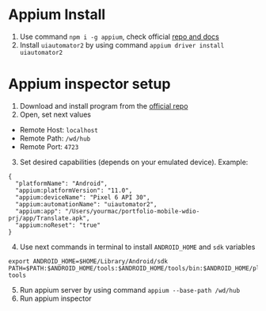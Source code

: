 # Appium Install
1. Use command `npm i -g appium`, check official [repo and docs](https://github.com/appium/appium)
2. Install `uiautomator2` by using command `appium driver install uiautomator2`

# Appium inspector setup
1. Download and install program from the [official repo](https://github.com/appium/appium-inspector)
2. Open, set next values
- Remote Host: `localhost`
- Remote Path: `/wd/hub`
- Remote Port: `4723`
3. Set desired capabilities (depends on your emulated device). Example:
```
{
  "platformName": "Android",
  "appium:platformVersion": "11.0",
  "appium:deviceName": "Pixel 6 API 30",
  "appium:automationName": "uiautomator2",
  "appium:app": "/Users/yourmac/portfolio-mobile-wdio-prj/app/Translate.apk",
  "appium:noReset": "true"
}
```
4. Use next commands in terminal to install `ANDROID_HOME` and `sdk` variables
```
export ANDROID_HOME=$HOME/Library/Android/sdk
PATH=$PATH:$ANDROID_HOME/tools:$ANDROID_HOME/tools/bin:$ANDROID_HOME/platform-tools
```
5. Run appium server by using command `appium --base-path /wd/hub`
6. Run appium inspector